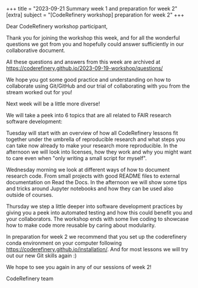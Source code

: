 +++
title = "2023-09-21 Summary week 1 and preparation for week 2" 
[extra] 
subject = "[CodeRefinery workshop] preparation for week 2" 
+++

Dear CodeRefinery workshop participant,

Thank you for joining the workshop this week, and for all the wonderful questions we got from you
and hopefully could answer sufficiently in our collaborative document.

All these questions and answers from this week are archived at https://coderefinery.github.io/2023-09-19-workshop/questions/

We hope you got some good practice and understanding on how to collaborate using Git/GitHub and
our trial of collaborating with you from the stream worked out for you!

Next week will be a little more diverse!

We will take a peek into 6 topics that are all related to FAIR research software development:

Tuesday will start with an overview of how all CodeRefinery lessons fit together under the umbrella of reproducible research
and what steps you can take now already to make your research more reproducible. In the afternoon we will look into licenses,
how they work and why you might want to care even when "only writing a small script for myself".

Wednesday morning we look at different ways of how to document research code. From small projects with good README files to
external documentation on Read the Docs. In the afternoon we will show some tips and tricks around Jupyter notebooks and how
they can be used also outside of courses.

Thursday we step a little deeper into software development practices by giving you a peek into automated testing and how this
could benefit you and your collaborators. The workshop ends with some live coding to showcase how to make code more reusable
by caring about modularity.

In preparation for week 2 we recommend that you set up the coderefinery conda environment on your computer
following https://coderefinery.github.io/installation/. And for most lessons
we will try out our new Git skills again :)

We hope to see you again in any of our sessions of week 2!

CodeRefinery team
